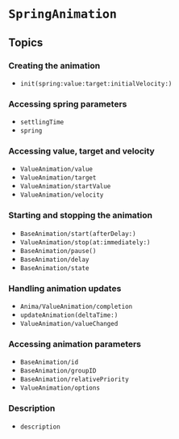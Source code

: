 # ``SpringAnimation``

## Topics

### Creating the animation

- ``init(spring:value:target:initialVelocity:)``

### Accessing spring parameters

- ``settlingTime``
- ``spring``

### Accessing value, target and velocity

- ``ValueAnimation/value``
- ``ValueAnimation/target``
- ``ValueAnimation/startValue``
- ``ValueAnimation/velocity``

### Starting and stopping the animation

- ``BaseAnimation/start(afterDelay:)``
- ``ValueAnimation/stop(at:immediately:)``
- ``BaseAnimation/pause()``
- ``BaseAnimation/delay``
- ``BaseAnimation/state``

### Handling animation updates

- ``Anima/ValueAnimation/completion``
- ``updateAnimation(deltaTime:)``
- ``ValueAnimation/valueChanged``

### Accessing animation parameters

- ``BaseAnimation/id``
- ``BaseAnimation/groupID``
- ``BaseAnimation/relativePriority``
- ``ValueAnimation/options``

### Description

- ``description``
